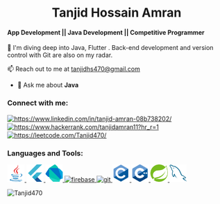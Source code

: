 <h1 align="center">Tanjid Hossain Amran</h1>

<h4 align="left"> App Development || Java Development || Competitive Programmer</h4>
🎯 I'm diving deep into Java, Flutter . Back-end development and version control with Git are also on my radar.

📫 Reach out to me at tanjidhs470@gmail.com
<!--- **App Developer Akij Venture**-->
- 💬 Ask me about **Java**


<h3 align="left">Connect with me:</h3>
<p align="left">
  
<a href="https://www.linkedin.com/in/tanjid-amran-08b738202/" target="blank"><img align="center" src="https://raw.githubusercontent.com/rahuldkjain/github-profile-readme-generator/master/src/images/icons/Social/linked-in-alt.svg" alt="https://www.linkedin.com/in/tanjid-amran-08b738202/" height="30" width="40" /></a>
<a href="https://www.hackerrank.com/tanjidamran11?hr_r=1" target="blank"><img align="center" src="https://raw.githubusercontent.com/rahuldkjain/github-profile-readme-generator/master/src/images/icons/Social/hackerrank.svg" alt="https://www.hackerrank.com/tanjidamran11?hr_r=1" height="30" width="40" /></a>
<a href="https://leetcode.com/Tanjid470/" target="blank"><img align="center" src="https://user-images.githubusercontent.com/36547915/97088991-45da5d00-1652-11eb-900f-80d106540f4f.png" alt="https://leetcode.com/Tanjid470/" height="30" width="40" /></a>


</p>

<h3 align="left">Languages and Tools:</h3>
<p align="left"> 
<a href="https://www.w3schools.com/cpp/" target="_blank" rel="noreferrer"> <img src="https://raw.githubusercontent.com/devicons/devicon/master/icons/java/java-original.svg" alt="java" width="40" height="40"/> </a> 
<a href="https://www.w3schools.com/cpp/" target="_blank" rel="noreferrer"> <img src="https://raw.githubusercontent.com/devicons/devicon/master/icons/flutter/flutter-original.svg" alt="flutter" width="40" height="40"/> </a>
<a href="https://www.w3schools.com/cpp/" target="_blank" rel="noreferrer"> <img src="https://raw.githubusercontent.com/devicons/devicon/master/icons/dart/dart-original.svg" alt="dart" width="40" height="40"/> </a> 
   <a href="https://firebase.google.com/" target="_blank" rel="noreferrer"> <img src="https://www.vectorlogo.zone/logos/firebase/firebase-icon.svg" alt="firebase" width="40" height="40"/> </a> <a href="https://git-scm.com/" target="_blank" rel="noreferrer"> <img src="https://www.vectorlogo.zone/logos/git-scm/git-scm-icon.svg" alt="git" width="40" height="40"/> </a>
  <a href="https://www.cprogramming.com/" target="_blank" rel="noreferrer"> <img src="https://raw.githubusercontent.com/devicons/devicon/master/icons/c/c-original.svg" alt="c" width="40" height="40"/> </a> <a href="https://www.w3schools.com/cpp/" target="_blank" rel="noreferrer"> <img src="https://raw.githubusercontent.com/devicons/devicon/master/icons/cplusplus/cplusplus-original.svg" alt="cplusplus" width="40" height="40"/> </a>
<a href="https://www.w3schools.com/cpp/" target="_blank" rel="noreferrer"> <img src="https://raw.githubusercontent.com/devicons/devicon/master/icons/spring/spring-original.svg" alt="firebase" width="40" height="40"/> </a> 
<a href="https://www.w3schools.com/cpp/" target="_blank" rel="noreferrer"> <img src="https://raw.githubusercontent.com/devicons/devicon/master/icons/mysql/mysql-original.svg" alt="mysql" width="40" height="40"/> </a> </p>

<p><img align="left" src="https://github-readme-stats.vercel.app/api/top-langs?username=Tanjid470&show_icons=true&locale=en&layout=compact" alt="Tanjid470" /></p>

<!--
<p>&nbsp;<img align="center" src="https://github-readme-stats.vercel.app/api?username=Tanjid470&show_icons=true&locale=en" alt="Tanjid470" /></p>
<p><img align="center" src="https://github-readme-streak-stats.herokuapp.com/?user=Tanjid470&" alt="Tanjid470" /></p>
 -->
